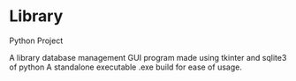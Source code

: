 # Library
Python Project

A library database management GUI program made using tkinter and sqlite3 of python 
A standalone executable .exe build for ease of usage.
